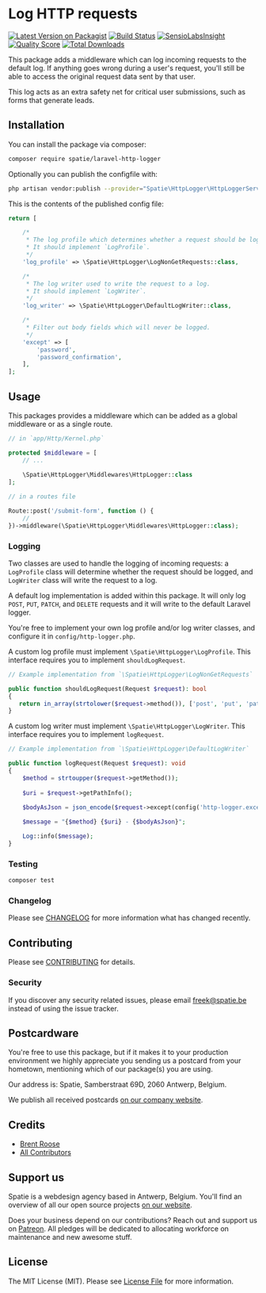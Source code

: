 # Log HTTP requests

[![Latest Version on Packagist](https://img.shields.io/packagist/v/spatie/laravel-http-logger.svg?style=flat-square)](https://packagist.org/packages/spatie/laravel-http-logger)
[![Build Status](https://img.shields.io/travis/spatie/laravel-http-logger/master.svg?style=flat-square)](https://travis-ci.org/spatie/laravel-http-logger)
[![SensioLabsInsight](https://img.shields.io/sensiolabs/i/283d29cf-1b0c-422c-acfb-d3d6cd12b514.svg?style=flat-square)](https://insight.sensiolabs.com/projects/283d29cf-1b0c-422c-acfb-d3d6cd12b514)
[![Quality Score](https://img.shields.io/scrutinizer/g/spatie/laravel-http-logger.svg?style=flat-square)](https://scrutinizer-ci.com/g/spatie/laravel-http-logger)
[![Total Downloads](https://img.shields.io/packagist/dt/spatie/laravel-http-logger.svg?style=flat-square)](https://packagist.org/packages/spatie/laravel-http-logger)

This package adds a middleware which can log incoming requests to the default log. 
If anything goes wrong during a user's request, you'll still be able to access the original request data sent by that user.

This log acts as an extra safety net for critical user submissions, such as forms that generate leads.

## Installation

You can install the package via composer:

```bash
composer require spatie/laravel-http-logger
```

Optionally you can publish the configfile with:

```bash
php artisan vendor:publish --provider="Spatie\HttpLogger\HttpLoggerServiceProvider" --tag="config" 
```

This is the contents of the published config file:

```php
return [

    /*
     * The log profile which determines whether a request should be logged.
     * It should implement `LogProfile`.
     */
    'log_profile' => \Spatie\HttpLogger\LogNonGetRequests::class,

    /*
     * The log writer used to write the request to a log.
     * It should implement `LogWriter`.
     */
    'log_writer' => \Spatie\HttpLogger\DefaultLogWriter::class,

    /*
     * Filter out body fields which will never be logged.
     */
    'except' => [
        'password',
        'password_confirmation',
    ],
];
```

## Usage

This packages provides a middleware which can be added as a global middleware or as a single route.

```php
// in `app/Http/Kernel.php`

protected $middleware = [
    // ...
    
    \Spatie\HttpLogger\Middlewares\HttpLogger::class
];
```

```php
// in a routes file

Route::post('/submit-form', function () {
    //
})->middleware(\Spatie\HttpLogger\Middlewares\HttpLogger::class);
```

### Logging

Two classes are used to handle the logging of incoming requests: 
a `LogProfile` class will determine whether the request should be logged,
and `LogWriter` class will write the request to a log. 

A default log implementation is added within this package. 
It will only log `POST`, `PUT`, `PATCH`, and `DELETE` requests 
and it will write to the default Laravel logger.

You're free to implement your own log profile and/or log writer classes, 
and configure it in `config/http-logger.php`.

A custom log profile must implement `\Spatie\HttpLogger\LogProfile`. 
This interface requires you to implement `shouldLogRequest`.

```php
// Example implementation from `\Spatie\HttpLogger\LogNonGetRequests`

public function shouldLogRequest(Request $request): bool
{
   return in_array(strtolower($request->method()), ['post', 'put', 'patch', 'delete']);
}
```

A custom log writer must implement `\Spatie\HttpLogger\LogWriter`. 
This interface requires you to implement `logRequest`.

```php
// Example implementation from `\Spatie\HttpLogger\DefaultLogWriter`

public function logRequest(Request $request): void
{
    $method = strtoupper($request->getMethod());
    
    $uri = $request->getPathInfo();
    
    $bodyAsJson = json_encode($request->except(config('http-logger.except')));

    $message = "{$method} {$uri} - {$bodyAsJson}";

    Log::info($message);
}
```

### Testing

``` bash
composer test
```

### Changelog

Please see [CHANGELOG](CHANGELOG.md) for more information what has changed recently.

## Contributing

Please see [CONTRIBUTING](CONTRIBUTING.md) for details.

### Security

If you discover any security related issues, please email freek@spatie.be instead of using the issue tracker.

## Postcardware

You're free to use this package, but if it makes it to your production environment we highly appreciate you sending us a postcard from your hometown, mentioning which of our package(s) you are using.

Our address is: Spatie, Samberstraat 69D, 2060 Antwerp, Belgium.

We publish all received postcards [on our company website](https://spatie.be/en/opensource/postcards).

## Credits

- [Brent Roose](https://github.com/brendt)
- [All Contributors](../../contributors)

## Support us

Spatie is a webdesign agency based in Antwerp, Belgium. You'll find an overview of all our open source projects [on our website](https://spatie.be/opensource).

Does your business depend on our contributions? Reach out and support us on [Patreon](https://www.patreon.com/spatie). 
All pledges will be dedicated to allocating workforce on maintenance and new awesome stuff.

## License

The MIT License (MIT). Please see [License File](LICENSE.md) for more information.
